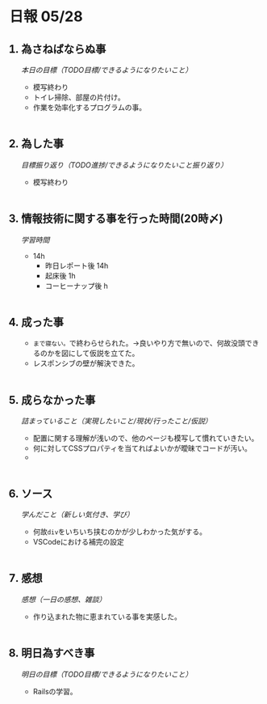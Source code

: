# 日報 05/28


<ol>

## <li>為さねばならぬ事</li>

*本日の目標（TODO目標/できるようになりたいこと）*

  - 模写終わり
  - トイレ掃除、部屋の片付け。
  - 作業を効率化するプログラムの事。

<br>

## <li>為した事</li>

*目標振り返り（TODO進捗/できるようになりたいこと振り返り）*

  - 模写終わり

<br>


## <li>情報技術に関する事を行った時間(20時〆)</li>

*学習時間*

  - 14h
    - 昨日レポート後 14h
    - 起床後 1h
    - コーヒーナップ後 h

<br>


## <li>成った事</li>

  - `まで寝ない。`で終わらせられた。→良いやり方で無いので、何故没頭できるのかを図にして仮説を立てた。
  - レスポンシブの壁が解決できた。

<br>


## <li>成らなかった事</li>

*詰まっていること（実現したいこと/現状/行ったこと/仮説）*

  - 配置に関する理解が浅いので、他のページも模写して慣れていきたい。
  - 何に対してCSSプロパティを当てればよいかが曖昧でコードが汚い。
  - 

<br>


## <li>ソース</li>

*学んだこと（新しい気付き、学び）*

  - 何故`div`をいちいち挟むのかが少しわかった気がする。
  - VSCodeにおける補完の設定

<br>


## <li>感想</li>

*感想（一日の感想、雑談）*

  - 作り込まれた物に恵まれている事を実感した。

<br>


## <li>明日為すべき事</li>

*明日の目標（TODO目標/できるようになりたいこと）*

  - Railsの学習。

<!-- end -->

<br>

</ol>


